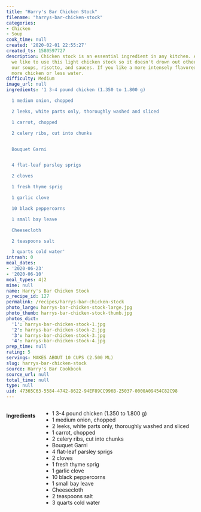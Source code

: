 ```yaml
---
title: "Harry's Bar Chicken Stock"
filename: "harrys-bar-chicken-stock"
categories:
- Chicken
- Soup
cook_time: null
created: '2020-02-01 22:55:27'
created_ts: 1580597727
description: Chicken stock is an essential ingredient in any kitchen. At Harry's Bar
  we like to use this light chicken stock so it doesn't drown out other flavors in
  our soups, risotto, and sauces. If you like a more intensely flavored stock, use
  more chicken or less water.
difficulty: Medium
image_url: null
ingredients: '1 3-4 pound chicken (1.350 to 1.800 g)

  1 medium onion, chopped

  2 leeks, white parts only, thoroughly washed and sliced

  1 carrot, chopped

  2 celery ribs, cut into chunks


  Bouquet Garni


  4 flat-leaf parsley sprigs

  2 cloves

  1 fresh thyme sprig

  1 garlic clove

  10 black peppercorns

  1 small bay leave

  Cheesecloth

  2 teaspoons salt

  3 quarts cold water'
intrash: 0
meal_dates:
- '2020-06-23'
- '2020-06-10'
meal_types: 4|2
mine: null
name: Harry's Bar Chicken Stock
p_recipe_id: 127
permalink: /recipes/harrys-bar-chicken-stock
photo_large: harrys-bar-chicken-stock-large.jpg
photo_thumb: harrys-bar-chicken-stock-thumb.jpg
photos_dict:
  '1': harrys-bar-chicken-stock-1.jpg
  '2': harrys-bar-chicken-stock-2.jpg
  '3': harrys-bar-chicken-stock-3.jpg
  '4': harrys-bar-chicken-stock-4.jpg
prep_time: null
rating: 5
servings: MAKES ABOUT 10 CUPS (2.500 ML)
slug: harrys-bar-chicken-stock
source: Harry's Bar Cookbook
source_url: null
total_time: null
type: null
uid: 47365C63-5584-4742-8622-94EF89CC996B-25037-0000A09454C82C98
---
```

<div class="large-8 medium-7 columns" id="writeup">	</div><!-- #writeup -->
</div><!-- #row-one -->
<div class="row" id="row-two">	<div class="medium-4 small-5 columns" id="ingredients"><h4>Ingredients</h4><div class="box box-ingredients content"><ul>
<li>1 3-4 pound chicken (1.350 to 1.800 g)</li>
<li>1 medium onion, chopped</li>
<li>2 leeks, white parts only, thoroughly washed and sliced</li>
<li>1 carrot, chopped</li>
<li>2 celery ribs, cut into chunks</li>
<li>Bouquet Garni</li>
<li>4 flat-leaf parsley sprigs</li>
<li>2 cloves</li>
<li>1 fresh thyme sprig</li>
<li>1 garlic clove</li>
<li>10 black peppercorns</li>
<li>1 small bay leave</li>
<li>Cheesecloth</li>
<li>2 teaspoons salt</li>
<li>3 quarts cold water</li>
</ul>
</div>	</div>	<div class="medium-6 small-7 columns" id="directions">	</div>